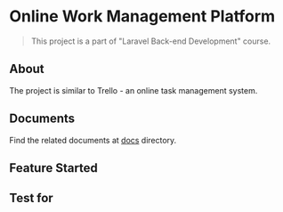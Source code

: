 # Online Work Management Platform

> This project is a part of "Laravel Back-end Development" course.

## About
The project is similar to Trello - an online task management system. 

## Documents
Find the related documents at [docs](./docs) directory.

## Feature Started

## Test for 